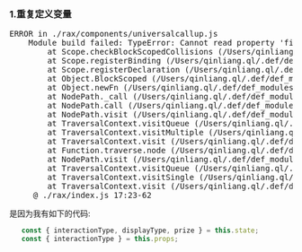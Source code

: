 ### 1.重复定义变量
<pre>
ERROR in ./rax/components/universalcallup.js
    Module build failed: TypeError: Cannot read property 'file' of undefined
        at Scope.checkBlockScopedCollisions (/Users/qinliang.ql/.def/def_modules/.builders/@ali/builder-rax/node_modules/_babel-traverse@6.26.0@babel-traverse/lib/scope/index.js:398:22)
        at Scope.registerBinding (/Users/qinliang.ql/.def/def_modules/.builders/@ali/builder-rax/node_modules/_babel-traverse@6.26.0@babel-traverse/lib/scope/index.js:592:16)
        at Scope.registerDeclaration (/Users/qinliang.ql/.def/def_modules/.builders/@ali/builder-rax/node_modules/_babel-traverse@6.26.0@babel-traverse/lib/scope/index.js:496:14)
        at Object.BlockScoped (/Users/qinliang.ql/.def/def_modules/.builders/@ali/builder-rax/node_modules/_babel-traverse@6.26.0@babel-traverse/lib/scope/index.js:244:28)
        at Object.newFn (/Users/qinliang.ql/.def/def_modules/.builders/@ali/builder-rax/node_modules/_babel-traverse@6.26.0@babel-traverse/lib/visitors.js:318:17)
        at NodePath._call (/Users/qinliang.ql/.def/def_modules/.builders/@ali/builder-rax/node_modules/_babel-traverse@6.26.0@babel-traverse/lib/path/context.js:76:18)
        at NodePath.call (/Users/qinliang.ql/.def/def_modules/.builders/@ali/builder-rax/node_modules/_babel-traverse@6.26.0@babel-traverse/lib/path/context.js:44:14)
        at NodePath.visit (/Users/qinliang.ql/.def/def_modules/.builders/@ali/builder-rax/node_modules/_babel-traverse@6.26.0@babel-traverse/lib/path/context.js:105:12)
        at TraversalContext.visitQueue (/Users/qinliang.ql/.def/def_modules/.builders/@ali/builder-rax/node_modules/_babel-traverse@6.26.0@babel-traverse/lib/context.js:150:16)
        at TraversalContext.visitMultiple (/Users/qinliang.ql/.def/def_modules/.builders/@ali/builder-rax/node_modules/_babel-traverse@6.26.0@babel-traverse/lib/context.js:103:17)
        at TraversalContext.visit (/Users/qinliang.ql/.def/def_modules/.builders/@ali/builder-rax/node_modules/_babel-traverse@6.26.0@babel-traverse/lib/context.js:190:19)
        at Function.traverse.node (/Users/qinliang.ql/.def/def_modules/.builders/@ali/builder-rax/node_modules/_babel-traverse@6.26.0@babel-traverse/lib/index.js:114:17)
        at NodePath.visit (/Users/qinliang.ql/.def/def_modules/.builders/@ali/builder-rax/node_modules/_babel-traverse@6.26.0@babel-traverse/lib/path/context.js:115:19)
        at TraversalContext.visitQueue (/Users/qinliang.ql/.def/def_modules/.builders/@ali/builder-rax/node_modules/_babel-traverse@6.26.0@babel-traverse/lib/context.js:150:16)
        at TraversalContext.visitSingle (/Users/qinliang.ql/.def/def_modules/.builders/@ali/builder-rax/node_modules/_babel-traverse@6.26.0@babel-traverse/lib/context.js:108:19)
        at TraversalContext.visit (/Users/qinliang.ql/.def/def_modules/.builders/@ali/builder-rax/node_modules/_babel-traverse@6.26.0@babel-traverse/lib/context.js:192:19)
     @ ./rax/index.js 17:23-62
</pre>
是因为我有如下的代码:
```js
   const { interactionType, displayType, prize } = this.state;
   const { interactionType } = this.props;
```
